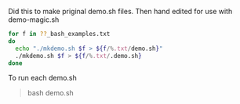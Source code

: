 Did this to make priginal demo.sh files. Then hand edited for use with
demo-magic.sh

```bash
for f in ??_bash_examples.txt
do
  echo "./mkdemo.sh $f > ${f/%.txt/demo.sh}"
  ./mkdemo.sh $f > ${f/%.txt/.demo.sh}
done
```

To run each demo.sh

> bash demo.sh
